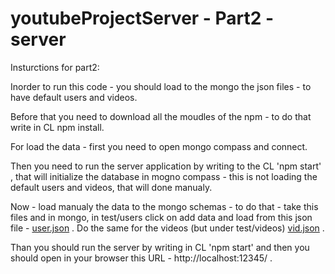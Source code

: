 # youtubeProjectServer - Part2 - server

Insturctions for part2:


Inorder to run this code - you should load to the mongo the json files - to have default users and videos.

Before that you need to download all the moudles of the npm - to do that write in CL npm install.

For load the data - first you need to open mongo compass and connect.

Then you need to run the server application by writing to the CL 'npm start' , that will initialize the database in mogno compass - this is not loading the default users and videos, that will done manualy.

Now - load manualy the data to the mongo schemas - to do that - take this files and in mongo, in test/users click on add data and load from this json file - [user.json](https://github.com/user-attachments/files/16089359/user.json) . Do the same for the videos (but under test/videos) [vid.json](https://github.com/user-attachments/files/16089369/vid.json) .

Than you should run the server by writing in CL 'npm start' and then you should open in your browser this URL - http://localhost:12345/ .
